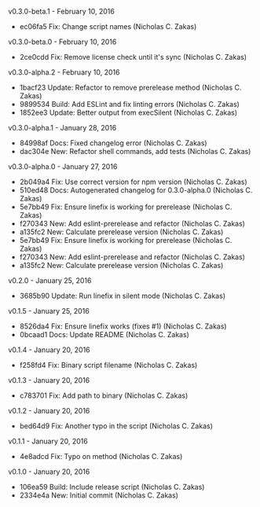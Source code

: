 v0.3.0-beta.1 - February 10, 2016

* ec06fa5 Fix: Change script names (Nicholas C. Zakas)

v0.3.0-beta.0 - February 10, 2016

* 2ce0cdd Fix: Remove license check until it's sync (Nicholas C. Zakas)

v0.3.0-alpha.2 - February 10, 2016

* 1bacf23 Update: Refactor to remove prerelease method (Nicholas C. Zakas)
* 9899534 Build: Add ESLint and fix linting errors (Nicholas C. Zakas)
* 1852ee3 Update: Better output from execSilent (Nicholas C. Zakas)

v0.3.0-alpha.1 - January 28, 2016

* 84998af Docs: Fixed changelog error (Nicholas C. Zakas)
* dac304e New: Refactor shell commands, add tests (Nicholas C. Zakas)

v0.3.0-alpha.0 - January 27, 2016

* 2b049a4 Fix: Use correct version for npm version (Nicholas C. Zakas)
* 510ed48 Docs: Autogenerated changelog for 0.3.0-alpha.0 (Nicholas C. Zakas)
* 5e7bb49 Fix: Ensure linefix is working for prerelease (Nicholas C. Zakas)
* f270343 New: Add eslint-prerelease and refactor (Nicholas C. Zakas)
* a135fc2 New: Calculate prerelease version (Nicholas C. Zakas)
* 5e7bb49 Fix: Ensure linefix is working for prerelease (Nicholas C. Zakas)
* f270343 New: Add eslint-prerelease and refactor (Nicholas C. Zakas)
* a135fc2 New: Calculate prerelease version (Nicholas C. Zakas)

v0.2.0 - January 25, 2016

* 3685b90 Update: Run linefix in silent mode (Nicholas C. Zakas)

v0.1.5 - January 25, 2016

* 8526da4 Fix: Ensure linefix works (fixes #1) (Nicholas C. Zakas)
* 0bcaad1 Docs: Update README (Nicholas C. Zakas)

v0.1.4 - January 20, 2016

* f258fd4 Fix: Binary script filename (Nicholas C. Zakas)

v0.1.3 - January 20, 2016

* c783701 Fix: Add path to binary (Nicholas C. Zakas)

v0.1.2 - January 20, 2016

* bed64d9 Fix: Another typo in the script (Nicholas C. Zakas)

v0.1.1 - January 20, 2016

* 4e8adcd Fix: Typo on method (Nicholas C. Zakas)

v0.1.0 - January 20, 2016

* 106ea59 Build: Include release script (Nicholas C. Zakas)
* 2334e4a New: Initial commit (Nicholas C. Zakas)

